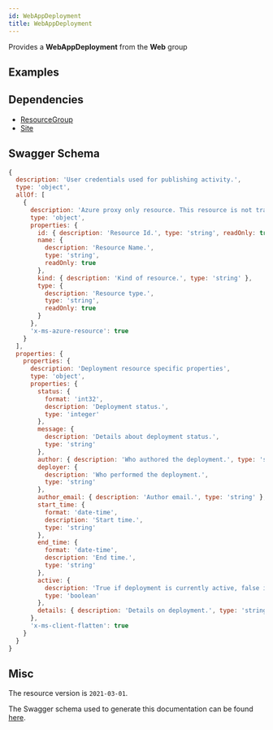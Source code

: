 ```yaml
---
id: WebAppDeployment
title: WebAppDeployment
---
```

Provides a **WebAppDeployment** from the **Web** group
## Examples
## Dependencies
- [ResourceGroup](../Resources/ResourceGroup.md)
- [Site](../Web/Site.md)
## Swagger Schema
```js
{
  description: 'User credentials used for publishing activity.',
  type: 'object',
  allOf: [
    {
      description: 'Azure proxy only resource. This resource is not tracked by Azure Resource Manager.',
      type: 'object',
      properties: {
        id: { description: 'Resource Id.', type: 'string', readOnly: true },
        name: {
          description: 'Resource Name.',
          type: 'string',
          readOnly: true
        },
        kind: { description: 'Kind of resource.', type: 'string' },
        type: {
          description: 'Resource type.',
          type: 'string',
          readOnly: true
        }
      },
      'x-ms-azure-resource': true
    }
  ],
  properties: {
    properties: {
      description: 'Deployment resource specific properties',
      type: 'object',
      properties: {
        status: {
          format: 'int32',
          description: 'Deployment status.',
          type: 'integer'
        },
        message: {
          description: 'Details about deployment status.',
          type: 'string'
        },
        author: { description: 'Who authored the deployment.', type: 'string' },
        deployer: {
          description: 'Who performed the deployment.',
          type: 'string'
        },
        author_email: { description: 'Author email.', type: 'string' },
        start_time: {
          format: 'date-time',
          description: 'Start time.',
          type: 'string'
        },
        end_time: {
          format: 'date-time',
          description: 'End time.',
          type: 'string'
        },
        active: {
          description: 'True if deployment is currently active, false if completed and null if not started.',
          type: 'boolean'
        },
        details: { description: 'Details on deployment.', type: 'string' }
      },
      'x-ms-client-flatten': true
    }
  }
}
```
## Misc
The resource version is `2021-03-01`.

The Swagger schema used to generate this documentation can be found [here](https://github.com/Azure/azure-rest-api-specs/tree/main/specification/web/resource-manager/Microsoft.Web/stable/2021-03-01/WebApps.json).
